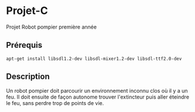 # Projet-C
Projet Robot pompier première année

## Prérequis 

``` 
apt-get install libsdl1.2-dev libsdl-mixer1.2-dev libsdl-ttf2.0-dev
```

## Description

Un robot pompier doit parcourir un environnement inconnu clos où il y a un feu. Il doit ensuite de façon autonome trouver l'extincteur puis aller éteindre le feu, sans perdre trop de points de vie.
